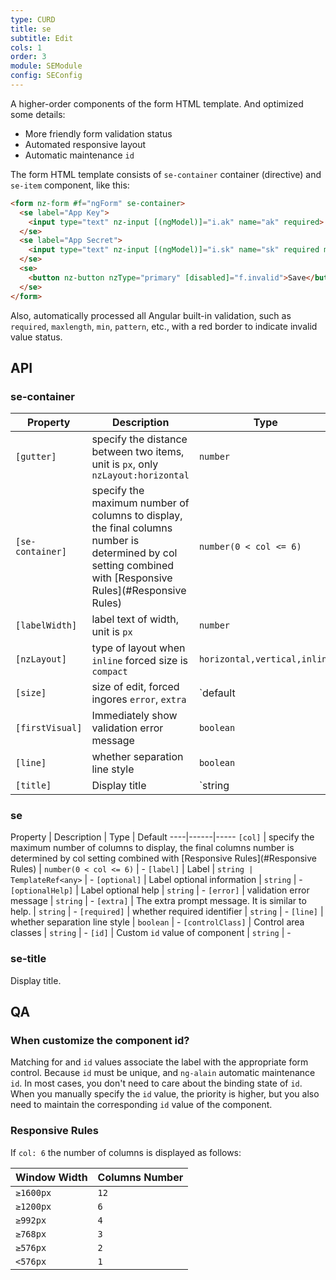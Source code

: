 ```yaml
---
type: CURD
title: se
subtitle: Edit
cols: 1
order: 3
module: SEModule
config: SEConfig
---
```


A higher-order components of the form HTML template. And optimized some details:

- More friendly form validation status
- Automated responsive layout
- Automatic maintenance `id`

The form HTML template consists of `se-container` container (directive) and `se-item` component, like this:

```html
<form nz-form #f="ngForm" se-container>
  <se label="App Key">
    <input type="text" nz-input [(ngModel)]="i.ak" name="ak" required>
  </se>
  <se label="App Secret">
    <input type="text" nz-input [(ngModel)]="i.sk" name="sk" required maxlength="32">
  </se>
  <se>
    <button nz-button nzType="primary" [disabled]="f.invalid">Save</button>
  </se>
</form>
```

Also, automatically processed all Angular built-in validation, such as `required`, `maxlength`, `min`, `pattern`, etc., with a red border to indicate invalid value status.

## API

### se-container

Property | Description | Type | Default
----|------|-----|------
`[gutter]` | specify the distance between two items, unit is `px`, only `nzLayout:horizontal` | `number` | `32`
`[se-container]` | specify the maximum number of columns to display, the final columns number is determined by col setting combined with [Responsive Rules](#Responsive Rules) | `number(0 < col <= 6)` | -
`[labelWidth]` | label text of width, unit is `px` | `number` | `150`
`[nzLayout]` | type of layout when `inline` forced size is `compact` | `horizontal,vertical,inline` | `horizontal`
`[size]` | size of edit, forced ingores `error`, `extra` | `default | compact` | `default`
`[firstVisual]` | Immediately show validation error message | `boolean` | `false`
`[line]` | whether separation line style | `boolean` | `false`
`[title]` | Display title | `string | TemplateRef<any>` | -

### se

Property | Description | Type | Default
----|------|-----
`[col]` | specify the maximum number of columns to display, the final columns number is determined by col setting combined with [Responsive Rules](#Responsive Rules) | `number(0 < col <= 6)` | -
`[label]` | Label | `string | TemplateRef<any>` | -
`[optional]` | Label optional information | `string` | -
`[optionalHelp]` | Label optional help | `string` | -
`[error]` | validation error message | `string` | -
`[extra]` | The extra prompt message. It is similar to help. | `string` | -
`[required]` | whether required identifier | `string` | -
`[line]` | whether separation line style | `boolean` | -
`[controlClass]` | Control area classes | `string` | -
`[id]` | Custom `id` value of component | `string` | -

### se-title

Display title.

## QA

### When customize the component id?

Matching for and `id` values associate the label with the appropriate form control. Because `id` must be unique, and `ng-alain` automatic maintenance `id`. In most cases, you don't need to care about the binding state of `id`. When you manually specify the `id` value, the priority is higher, but you also need to maintain the corresponding `id` value of the component.

### Responsive Rules

If `col: 6` the number of columns is displayed as follows:

| Window Width  | Columns Number |
| --------- | -------- |
| `≥1600px` | `12`     |
| `≥1200px` | `6`      |
| `≥992px`  | `4`      |
| `≥768px`  | `3`      |
| `≥576px`  | `2`      |
| `<576px`  | `1`      |
